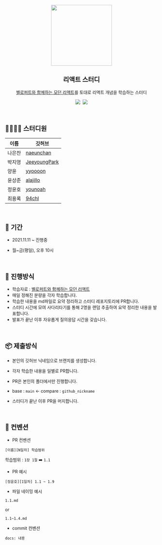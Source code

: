 <p align="middle" >
  <img width="200px;" src="https://user-images.githubusercontent.com/41064875/141121330-5619ba38-e0d1-4638-b7f5-520b6da46821.png"/>
</p>
<h2 align="middle">리액트 스터디</h2>
<p align="middle"><a href="https://react.vlpt.us/">벨로퍼트와 함께하는 모던 리액트</a>를 토대로 리액트 개념을 학습하는 스터디</p>
<p align="middle">
  <img src="https://img.shields.io/badge/React-61dafb?style=flat-square&logo=React&logoColor=white"/></a>&nbsp
  <img src="https://img.shields.io/badge/language-md-md.svg?style=flat-square"/>
</p>

<br />



## 👨‍👩‍👧‍👦 스터디원

| 이름   | 깃허브                                          |
| ------ | ----------------------------------------------- |
| 나은찬 | [naeunchan](https://github.com/naeunchan)       |
| 박지영 | [JeeyoungPark](https://github.com/JeeyoungPark) |
| 양윤   | [yyoooon](https://github.com/yyoooon)           |
| 윤상준 | [alajillo](https://github.com/alajillo)         |
| 정윤호 | [younoah](https://github.com/younoah)           |
| 최용록 | [94chl](https://github.com/94chl)               |



<br />



## 📆 기간

- 2021.11.11 ~ 진행중

- 월~금(평일), 오후 10시



<br />



## 📌 진행방식

- 학습자료 : [벨로퍼트와 함께하는 모던 리액트](https://react.vlpt.us/) 
- 매일 정해진 분량을 각자 학습합니다.
- 학습한 내용을 md파일로 요약 정리하고 스터디 레포지토리에 PR합니다.
- 스터디 시간에 모여 사다리타기를 통해 2명을 랜덤 추출하여 요약 정리한 내용을 발표합니다.
- 발표가 끝난 이후 자유롭게 질의응답 시간을 갖습니다.



<br />



##  📦 제출방식

- 본인의 깃허브 닉네임으로 브랜치를 생성합니다.
- 각자 학습한 내용을 일별로 PR합니다.
- PR은 본인의 폴더에서만 진행합니다.

- base : `main` ← compare : `github_nickname`
- 스터디가 끝난 이후 PR을 머지합니다.



<br />



## 📝 컨벤션

- PR 컨벤션

```
[이름][N일차] 학습범위
```

학습범위 : `1장 1절`  ➡️ `1.1`



- PR 예시

```
[정윤호][1일차] 1.1 ~ 1.9
```



- 파일 네이밍 예시

```
1.1.md
```

 or

```
1.1~1.4.md
```



- commit 컨벤션

```
docs: 내용
```



